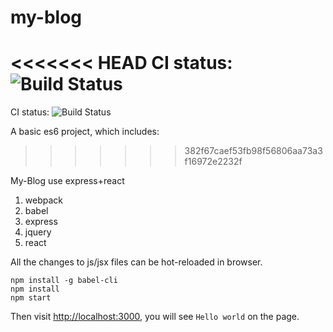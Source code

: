 my-blog
=======

<<<<<<< HEAD
CI status: ![Build Status](https://travis-ci.org/maruiqi/my-blog.png?branch=master)
=======
CI status: ![Build Status](https://travis-ci.org/js-demos/my-blog.png?branch=master)

A basic es6 project, which includes:
>>>>>>> 382f67caef53fb98f56806aa73a3f16972e2232f

My-Blog use express+react
1. webpack
2. babel
3. express
4. jquery
5. react

All the changes to js/jsx files can be hot-reloaded in browser.

```
npm install -g babel-cli
npm install
npm start
```

Then visit <http://localhost:3000>, you will see `Hello world` on the page.

